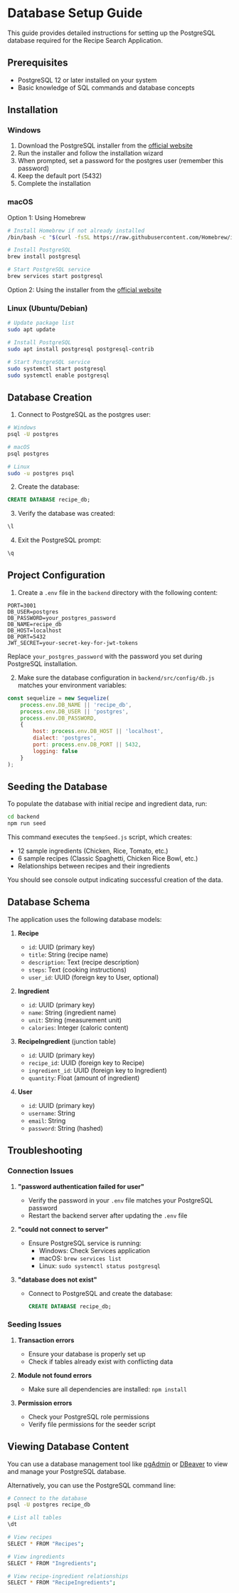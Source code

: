# Database Setup Guide

This guide provides detailed instructions for setting up the PostgreSQL database required for the Recipe Search Application.

## Prerequisites

- PostgreSQL 12 or later installed on your system
- Basic knowledge of SQL commands and database concepts

## Installation

### Windows

1. Download the PostgreSQL installer from the [official website](https://www.postgresql.org/download/windows/)
2. Run the installer and follow the installation wizard
3. When prompted, set a password for the postgres user (remember this password)
4. Keep the default port (5432)
5. Complete the installation

### macOS

Option 1: Using Homebrew
```bash
# Install Homebrew if not already installed
/bin/bash -c "$(curl -fsSL https://raw.githubusercontent.com/Homebrew/install/HEAD/install.sh)"

# Install PostgreSQL
brew install postgresql

# Start PostgreSQL service
brew services start postgresql
```

Option 2: Using the installer from the [official website](https://www.postgresql.org/download/macosx/)

### Linux (Ubuntu/Debian)

```bash
# Update package list
sudo apt update

# Install PostgreSQL
sudo apt install postgresql postgresql-contrib

# Start PostgreSQL service
sudo systemctl start postgresql
sudo systemctl enable postgresql
```

## Database Creation

1. Connect to PostgreSQL as the postgres user:

```bash
# Windows
psql -U postgres

# macOS
psql postgres

# Linux
sudo -u postgres psql
```

2. Create the database:

```sql
CREATE DATABASE recipe_db;
```

3. Verify the database was created:

```sql
\l
```

4. Exit the PostgreSQL prompt:

```sql
\q
```

## Project Configuration

1. Create a `.env` file in the `backend` directory with the following content:

```
PORT=3001
DB_USER=postgres
DB_PASSWORD=your_postgres_password
DB_NAME=recipe_db
DB_HOST=localhost
DB_PORT=5432
JWT_SECRET=your-secret-key-for-jwt-tokens
```

Replace `your_postgres_password` with the password you set during PostgreSQL installation.

2. Make sure the database configuration in `backend/src/config/db.js` matches your environment variables:

```javascript
const sequelize = new Sequelize(
    process.env.DB_NAME || 'recipe_db',
    process.env.DB_USER || 'postgres',
    process.env.DB_PASSWORD,
    {
        host: process.env.DB_HOST || 'localhost',
        dialect: 'postgres',
        port: process.env.DB_PORT || 5432,
        logging: false
    }
);
```

## Seeding the Database

To populate the database with initial recipe and ingredient data, run:

```bash
cd backend
npm run seed
```

This command executes the `tempSeed.js` script, which creates:
- 12 sample ingredients (Chicken, Rice, Tomato, etc.)
- 6 sample recipes (Classic Spaghetti, Chicken Rice Bowl, etc.)
- Relationships between recipes and their ingredients

You should see console output indicating successful creation of the data.

## Database Schema

The application uses the following database models:

1. **Recipe**
   - `id`: UUID (primary key)
   - `title`: String (recipe name)
   - `description`: Text (recipe description)
   - `steps`: Text (cooking instructions)
   - `user_id`: UUID (foreign key to User, optional)

2. **Ingredient**
   - `id`: UUID (primary key)
   - `name`: String (ingredient name)
   - `unit`: String (measurement unit)
   - `calories`: Integer (caloric content)

3. **RecipeIngredient** (junction table)
   - `id`: UUID (primary key)
   - `recipe_id`: UUID (foreign key to Recipe)
   - `ingredient_id`: UUID (foreign key to Ingredient)
   - `quantity`: Float (amount of ingredient)

4. **User**
   - `id`: UUID (primary key)
   - `username`: String
   - `email`: String
   - `password`: String (hashed)

## Troubleshooting

### Connection Issues

1. **"password authentication failed for user"**
   - Verify the password in your `.env` file matches your PostgreSQL password
   - Restart the backend server after updating the `.env` file

2. **"could not connect to server"**
   - Ensure PostgreSQL service is running:
     - Windows: Check Services application
     - macOS: `brew services list`
     - Linux: `sudo systemctl status postgresql`

3. **"database does not exist"**
   - Connect to PostgreSQL and create the database:
     ```sql
     CREATE DATABASE recipe_db;
     ```

### Seeding Issues

1. **Transaction errors**
   - Ensure your database is properly set up
   - Check if tables already exist with conflicting data

2. **Module not found errors**
   - Make sure all dependencies are installed: `npm install`

3. **Permission errors**
   - Check your PostgreSQL role permissions
   - Verify file permissions for the seeder script

## Viewing Database Content

You can use a database management tool like [pgAdmin](https://www.pgadmin.org/) or [DBeaver](https://dbeaver.io/) to view and manage your PostgreSQL database.

Alternatively, you can use the PostgreSQL command line:

```bash
# Connect to the database
psql -U postgres recipe_db

# List all tables
\dt

# View recipes
SELECT * FROM "Recipes";

# View ingredients
SELECT * FROM "Ingredients";

# View recipe-ingredient relationships
SELECT * FROM "RecipeIngredients";
``` 